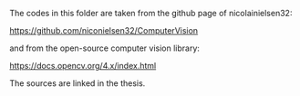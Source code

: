 The codes in this folder are taken from the github page of nicolainielsen32:

https://github.com/niconielsen32/ComputerVision

and from the open-source computer vision library:

https://docs.opencv.org/4.x/index.html

The sources are linked in the thesis.
